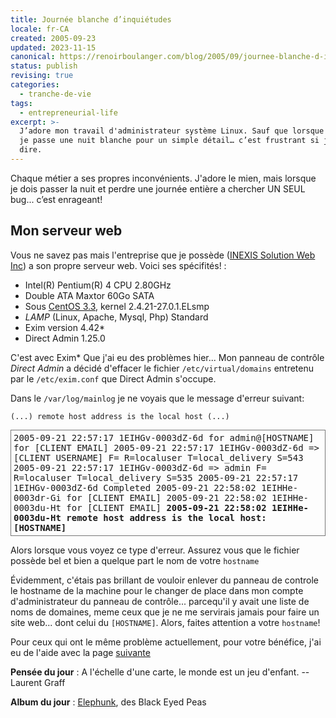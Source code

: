 ```yaml
---
title: Journée blanche d’inquiétudes
locale: fr-CA
created: 2005-09-23
updated: 2023-11-15
canonical: https://renoirboulanger.com/blog/2005/09/journee-blanche-d-inquietudes/
status: publish
revising: true
categories:
  - tranche-de-vie
tags:
  - entrepreneurial-life
excerpt: >-
  J’adore mon travail d'administrateur système Linux. Sauf que lorsque lorsque
  je passe une nuit blanche pour un simple détail… c’est frustrant si je ne peux
  dire.
---
```


<p>Chaque métier a ses propres inconvénients. J'adore le mien, mais lorsque je dois passer la nuit et perdre une journée entière a chercher UN SEUL bug... c’est enrageant!</p>

## Mon serveur web

<p>Vous ne savez pas mais l'entreprise que je possède (<a href="https://web.archive.org/web/20050210131137/http://inexis.net/">INEXIS Solution Web Inc</a>) a son propre serveur web. Voici ses spécifités! :</p>

<ul>
<li>Intel(R) Pentium(R) 4 CPU 2.80GHz</li>
<li>Double ATA Maxtor 60Go SATA</li>
<li>Sous <a href="http://www.centos.org">CentOS 3.3</a>, kernel 2.4.21-27.0.1.ELsmp</li>
<li><em>LAMP</em> (Linux, Apache, Mysql, Php) Standard</li>
<li>Exim version 4.42&#42;</li>
<li>Direct Admin 1.25.0</li>
</ul>

<p>C'est avec Exim&#42; Que j'ai eu des problèmes hier... Mon panneau de contrôle <em>Direct Admin</em> a décidé d'effacer le fichier <code>/etc/virtual/domains</code> entretenu par le <code>/etc/exim.conf</code> que Direct Admin s'occupe.</p>

<p>Dans le <code>/var/log/mainlog</code> je ne voyais que le message d'erreur suivant:</p>

<pre><code>(...) remote host address is the local host (...)
</code></pre>

<div style="border:1px solid #777;padding:4px;"><tt> 2005-09-21 22:57:17 1EIHGv-0003dZ-6d  for admin@[HOSTNAME] for [CLIENT EMAIL] 2005-09-21 22:57:17 1EIHGv-0003dZ-6d =&gt; [CLIENT USERNAME]  F= R=localuser T=local_delivery S=543 2005-09-21 22:57:17 1EIHGv-0003dZ-6d =&gt; admin  F= R=localuser T=local_delivery S=535 2005-09-21 22:57:17 1EIHGv-0003dZ-6d Completed 2005-09-21 22:58:02 1EIHHe-0003dr-Gi  for [CLIENT EMAIL] 2005-09-21 22:58:02 1EIHHe-0003du-Ht  for [CLIENT EMAIL] <strong>2005-09-21 22:58:02 1EIHHe-0003du-Ht remote host address is the local host: [HOSTNAME]</strong> </tt></div>

Alors lorsque vous voyez ce type d'erreur. Assurez vous que le fichier possède bel et bien a quelque part le nom de votre `hostname`

Évidemment, c'étais pas brillant de vouloir enlever du panneau de controle le hostname de la machine pour le changer de place dans mon compte d'administrateur du panneau de contrôle... parcequ'il y avait une liste de noms de domaines, meme ceux que je ne me servirais jamais pour faire un site web... dont celui du `[HOSTNAME]`. Alors, faites attention a votre `hostname`!

<p>Pour ceux qui ont le même problème actuellement, pour votre bénéfice, j'ai eu de l'aide avec la page <a href="http://www.exim.org/exim-html-4.10/doc/html/FAQ_3.html#TOC88">suivante</a></p>

<p><strong>Pensée du jour</strong> : A l'échelle d'une carte, le monde est un jeu d'enfant. --Laurent Graff</p>

<p><strong>Album du jour</strong> : <a href="http://music.yahoo.com/ar-285635-discography--Black-Eyed-Peas">Elephunk</a>, des Black Eyed Peas</p>
